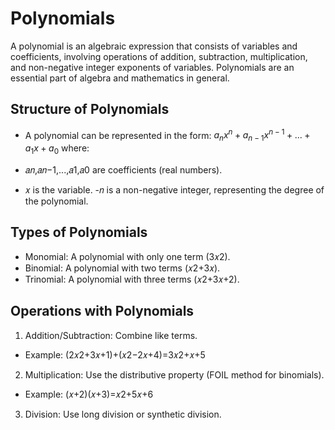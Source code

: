 # Polynomials

A polynomial is an algebraic expression that consists of variables and coefficients, involving operations of addition, subtraction, multiplication, and non-negative integer exponents of variables. Polynomials are an essential part of algebra and mathematics in general.

## Structure of Polynomials

- A polynomial can be represented in the form: $a_n x^n + a_{n-1} x^{n-1} + ... + a_1 x + a_0$ where:

- 𝑎𝑛,𝑎𝑛−1,...,𝑎1,𝑎0 are coefficients (real numbers).
- 𝑥 is the variable.
-𝑛 is a non-negative integer, representing the degree of the polynomial.

## Types of Polynomials
- Monomial: A polynomial with only one term (3𝑥2).
- Binomial: A polynomial with two terms (𝑥2+3𝑥).
- Trinomial: A polynomial with three terms (𝑥2+3𝑥+2).

## Operations with Polynomials
1. Addition/Subtraction: Combine like terms.
- Example: (2𝑥2+3𝑥+1)+(𝑥2−2𝑥+4)=3𝑥2+𝑥+5
2. Multiplication: Use the distributive property (FOIL method for binomials).
- Example: (𝑥+2)(𝑥+3)=𝑥2+5𝑥+6
3. Division: Use long division or synthetic division.
